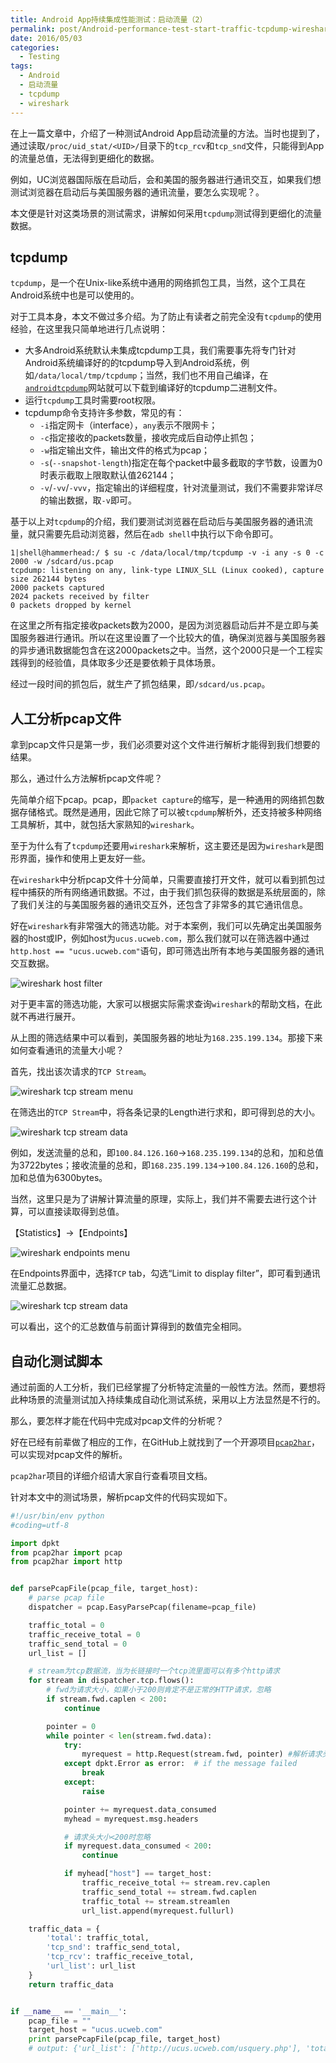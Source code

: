 ```yaml
---
title: Android App持续集成性能测试：启动流量（2）
permalink: post/Android-performance-test-start-traffic-tcpdump-wireshark
date: 2016/05/03
categories:
  - Testing
tags:
  - Android
  - 启动流量
  - tcpdump
  - wireshark
---
```


在上一篇文章中，介绍了一种测试Android App启动流量的方法。当时也提到了，通过读取`/proc/uid_stat/<UID>/`目录下的`tcp_rcv`和`tcp_snd`文件，只能得到App的流量总值，无法得到更细化的数据。

例如，UC浏览器国际版在启动后，会和美国的服务器进行通讯交互，如果我们想测试浏览器在启动后与美国服务器的通讯流量，要怎么实现呢？。

本文便是针对这类场景的测试需求，讲解如何采用`tcpdump`测试得到更细化的流量数据。

## tcpdump

`tcpdump`，是一个在Unix-like系统中通用的网络抓包工具，当然，这个工具在Android系统中也是可以使用的。

对于工具本身，本文不做过多介绍。为了防止有读者之前完全没有`tcpdump`的使用经验，在这里我只简单地进行几点说明：

- 大多Android系统默认未集成tcpdump工具，我们需要事先将专门针对Android系统编译好的的tcpdump导入到Android系统，例如`/data/local/tmp/tcpdump`；当然，我们也不用自己编译，在[`androidtcpdump`](http://www.androidtcpdump.com)网站就可以下载到编译好的tcpdump二进制文件。
- 运行`tcpdump`工具时需要root权限。
- tcpdump命令支持许多参数，常见的有：
  - `-i`指定网卡（interface），`any`表示不限网卡；
  - `-c`指定接收的packets数量，接收完成后自动停止抓包；
  - `-w`指定输出文件，输出文件的格式为pcap；
  - `-s`(`--snapshot-length`)指定在每个packet中最多截取的字节数，设置为0时表示截取上限取默认值262144；
  - `-v`/`-vv`/`-vvv`，指定输出的详细程度，针对流量测试，我们不需要非常详尽的输出数据，取`-v`即可。


基于以上对`tcpdump`的介绍，我们要测试浏览器在启动后与美国服务器的通讯流量，就只需要先启动浏览器，然后在`adb shell`中执行以下命令即可。

~~~shell
1|shell@hammerhead:/ $ su -c /data/local/tmp/tcpdump -v -i any -s 0 -c 2000 -w /sdcard/us.pcap
tcpdump: listening on any, link-type LINUX_SLL (Linux cooked), capture size 262144 bytes
2000 packets captured
2024 packets received by filter
0 packets dropped by kernel
~~~

在这里之所有指定接收packets数为2000，是因为浏览器启动后并不是立即与美国服务器进行通讯。所以在这里设置了一个比较大的值，确保浏览器与美国服务器的异步通讯数据能包含在这2000packets之中。当然，这个2000只是一个工程实践得到的经验值，具体取多少还是要依赖于具体场景。

经过一段时间的抓包后，就生产了抓包结果，即`/sdcard/us.pcap`。

## 人工分析pcap文件

拿到pcap文件只是第一步，我们必须要对这个文件进行解析才能得到我们想要的结果。

那么，通过什么方法解析pcap文件呢？

先简单介绍下pcap。pcap，即`packet capture`的缩写，是一种通用的网络抓包数据存储格式。既然是通用，因此它除了可以被`tcpdump`解析外，还支持被多种网络工具解析，其中，就包括大家熟知的`wireshark`。

至于为什么有了`tcpdump`还要用`wireshark`来解析，这主要还是因为`wireshark`是图形界面，操作和使用上更友好一些。

在`wireshark`中分析pcap文件十分简单，只需要直接打开文件，就可以看到抓包过程中捕获的所有网络通讯数据。不过，由于我们抓包获得的数据是系统层面的，除了我们关注的与美国服务器的通讯交互外，还包含了非常多的其它通讯信息。

好在`wireshark`有非常强大的筛选功能。对于本案例，我们可以先确定出美国服务器的host或IP，例如host为`ucus.ucweb.com`，那么我们就可以在筛选器中通过`http.host == "ucus.ucweb.com"`语句，即可筛选出所有本地与美国服务器的通讯交互数据。

![wireshark host filter](../images/wireshark_host_filter.png)

对于更丰富的筛选功能，大家可以根据实际需求查询`wireshark`的帮助文档，在此就不再进行展开。

从上图的筛选结果中可以看到，美国服务器的地址为`168.235.199.134`。那接下来如何查看通讯的流量大小呢？

首先，找出该次请求的`TCP Stream`。

![wireshark tcp stream menu](../images/wireshark_tcp_stream_menu.png)

在筛选出的`TCP Stream`中，将各条记录的Length进行求和，即可得到总的大小。

![wireshark tcp stream data](../images/wireshark_tcp_stream_data.png)

例如，发送流量的总和，即`100.84.126.160`->`168.235.199.134`的总和，加和总值为3722bytes；接收流量的总和，即`168.235.199.134`->`100.84.126.160`的总和，加和总值为6300bytes。

当然，这里只是为了讲解计算流量的原理，实际上，我们并不需要去进行这个计算，可以直接读取得到总值。

【Statistics】->【Endpoints】

![wireshark endpoints menu](../images/wireshark_endpoints_menu.png)

在Endpoints界面中，选择`TCP` tab，勾选“Limit to display filter”，即可看到通讯流量汇总数据。

![wireshark tcp stream data](../images/wireshark_tcp_stream_data.png)

可以看出，这个的汇总数值与前面计算得到的数值完全相同。

## 自动化测试脚本

通过前面的人工分析，我们已经掌握了分析特定流量的一般性方法。然而，要想将此种场景的流量测试加入持续集成自动化测试系统，采用以上方法显然是不行的。

那么，要怎样才能在代码中完成对pcap文件的分析呢？

好在已经有前辈做了相应的工作，在GitHub上就找到了一个开源项目[`pcap2har`](https://github.com/andrewf/pcap2har)，可以实现对pcap文件的解析。

`pcap2har`项目的详细介绍请大家自行查看项目文档。

针对本文中的测试场景，解析pcap文件的代码实现如下。

~~~python
#!/usr/bin/env python
#coding=utf-8

import dpkt
from pcap2har import pcap
from pcap2har import http


def parsePcapFile(pcap_file, target_host):
    # parse pcap file
    dispatcher = pcap.EasyParsePcap(filename=pcap_file)

    traffic_total = 0
    traffic_receive_total = 0
    traffic_send_total = 0
    url_list = []

    # stream为tcp数据流，当为长链接时一个tcp流里面可以有多个http请求
    for stream in dispatcher.tcp.flows():
        # fwd为请求大小，如果小于200则肯定不是正常的HTTP请求，忽略
        if stream.fwd.caplen < 200:
            continue

        pointer = 0
        while pointer < len(stream.fwd.data):
            try:
                myrequest = http.Request(stream.fwd, pointer) #解析请求头
            except dpkt.Error as error:  # if the message failed
                break
            except:
                raise

            pointer += myrequest.data_consumed
            myhead = myrequest.msg.headers

            # 请求头大小<200时忽略
            if myrequest.data_consumed < 200:
                continue

            if myhead["host"] == target_host:
                traffic_receive_total += stream.rev.caplen
                traffic_send_total += stream.fwd.caplen
                traffic_total += stream.streamlen
                url_list.append(myrequest.fullurl)

    traffic_data = {
        'total': traffic_total,
        'tcp_snd': traffic_send_total,
        'tcp_rcv': traffic_receive_total,
        'url_list': url_list
    }
    return traffic_data


if __name__ == '__main__':
    pcap_file = ""
    target_host = "ucus.ucweb.com"
    print parsePcapFile(pcap_file, target_host)
    # output: {'url_list': ['http://ucus.ucweb.com/usquery.php'], 'total': 10022, 'tcp_rcv': 6300, 'tcp_snd': 3722}
~~~
